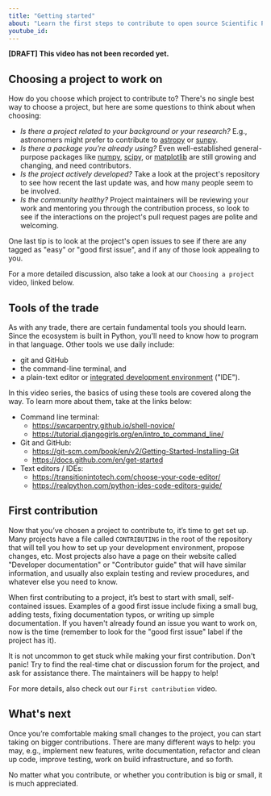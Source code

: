 ```yaml
---
title: "Getting started"
about: "Learn the first steps to contribute to open source Scientific Python."
youtube_id:
---
```


**[DRAFT] This video has not been recorded yet.**

<!--
# Name options:
- Getting started with Open source
- First steps into Open Source
- Contributing to Open Source: Getting Started
- Contributing to Open Source: First steps
-->

<!--
-Hello everyone, I’m Juanita.
-Welcome to the Scientific Python videos! Today I will be sharing with you how to get started with Open Source.
-->

## Choosing a project to work on

How do you choose which project to contribute to?
There's no single best way to choose a project, but here are some questions to think about when choosing:

- *Is there a project related to your background or your research?* E.g., astronomers might prefer to contribute to [astropy]() or [sunpy]().
- *Is there a package you're already using?* Even well-established general-purpose packages like [numpy](), [scipy](), or [matplotlib]() are still growing and changing, and need contributors.
- *Is the project actively developed?* Take a look at the project's repository to see how recent the last update was, and how many people seem to be involved.
- *Is the community healthy?* Project maintainers will be reviewing your work and mentoring you through the contribution process, so look to see if the interactions on the project's pull request pages are polite and welcoming.

One last tip is to look at the project's open issues to see if there are any tagged as "easy" or "good first issue", and if any of those look appealing to you.

For a more detailed discussion, also take a look at our `Choosing a project` video, linked below.

## Tools of the trade

As with any trade, there are certain fundamental tools you should learn.
Since the ecosystem is built in Python, you'll need to know how to program in that language.
Other tools we use daily include:

- git and GitHub
- the command-line terminal, and
- a plain-text editor or [integrated development environment]() ("IDE").

In this video series, the basics of using these tools are covered along the way.
To learn more about them, take at the links below:

- Command line terminal: 
    - https://swcarpentry.github.io/shell-novice/
    - https://tutorial.djangogirls.org/en/intro_to_command_line/
- Git and GitHub:
    - https://git-scm.com/book/en/v2/Getting-Started-Installing-Git
    - https://docs.github.com/en/get-started
- Text editors / IDEs:
    - https://transitionintotech.com/choose-your-code-editor/
    - https://realpython.com/python-ides-code-editors-guide/  <!-- this is out of date; e.g. it says VSCode is mac/windows only -->

## First contribution

Now that you’ve chosen a project to contribute to, it’s time to get set up.
Many projects have a file called `CONTRIBUTING` in the root of the repository that will tell you how to set up your development environment, propose changes, etc.
Most projects also have a page on their website called "Developer documentation" or "Contributor guide" that will have similar information, and usually also explain testing and review procedures, and whatever else you need to know.

When first contributing to a project, it’s best to start with small, self-contained issues.
Examples of a good first issue include fixing a small bug, adding tests, fixing documentation typos, or writing up simple documentation.
If you haven't already found an issue you want to work on, now is the time (remember to look for the "good first issue" label if the project has it).

It is not uncommon to get stuck while making your first contribution.
Don't panic!
Try to find the real-time chat or discussion forum for the project, and ask for assistance there.
The maintainers will be happy to help!

For more details, also check out our `First contribution` video.

## What's next

Once you’re comfortable making small changes to the project, you can start taking on bigger contributions.
There are many different ways to help: you may, e.g., implement new features, write documentation, refactor and clean up code, improve testing, work on build infrastructure, and so forth.

No matter what you contribute, or whether you contribution is big or small, it is much appreciated.

<!--
-Thank you for helping out and welcome to Scientific Python!
-->
